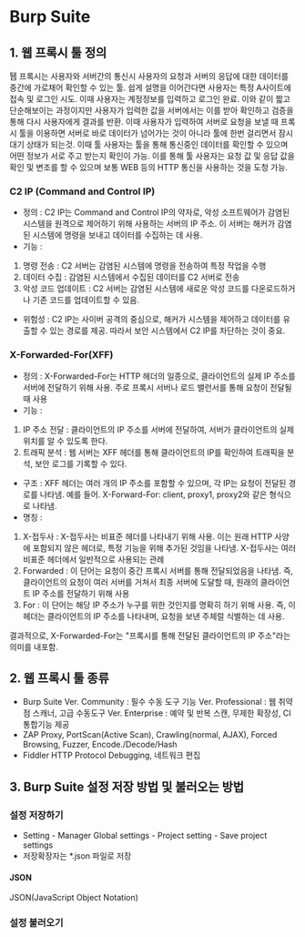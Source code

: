 # Burp Suite
## 1. 웹 프록시 툴 정의
퉵 프록시는 사용자와 서버간의 통신시 사용자의 요청과 서버의 응답에 대한 데이터를 중간에 가로채어 확인할 수 있는 툴.
쉽게 설명을 이어간다면 사용자는 특정 A사이트에 접속 및 로그인 시도. 이때 사용자는 계정정보를 입력하고 로그인 완료. 이와 같이 짧고 단순해보이는 과정이지만 사용자가 입력한 값을 서버에서는 이를 받아 확인하고 검증을 통해 다시 사용자에게 결과를 반환.
이때 사용자가 입력하여 서버로 요청을 보낼 때 프록시 툴을 이용하면 서버로 바로 데이터가 넘어가는 것이 아니라 툴에 한번 걸리면서 잠시 대기 상태가 되는것. 이때 툴 사용자는 툴을 통해 통신중인 데이터를 확인할 수 있으며 어떤 정보가 서로 주고 받는지 확인이 가능. 이를 통해 툴 사용자는 요청 값 및 응답 값을 확인 및 변조를 할 수 있으며  보통 WEB 등의 HTTP 통신을 사용하는 것을 도청 가능.

### C2 IP (Command and Control IP)
- 정의 : C2 IP는 Command and Control IP의 약자로, 악성 소프트웨어가 감염된 시스템을 원격으로 제어하기 위해 사용하는 서버의 IP 주소. 이 서버는 해커가 감염된 시스템에 명령을 보내고 데이터를 수집하는 데 사용.
- 기능 :
1. 명령 전송 : C2 서버는 감염된 시스템에 명령을 전송하여 특정 작업을 수행
2. 데이터 수집 : 감염된 시스템에서 수집된 데이터를 C2 서버로 전송
3. 악성 코드 업데이트 : C2 서버는 감염된 시스템에 새로운 악성 코드를 다운로드하거나 기존 코드를 업데이트할 수 있음.
- 위험성 : C2 IP는 사이버 공격의 중심으로, 해커가 시스템을 제어하고 데이터를 유출할 수 있는 경로를 제공. 따라서 보안 시스템에서 C2 IP를 차단하는 것이 중요.

### X-Forwarded-For(XFF)
- 정의 : X-Forwarded-For는 HTTP 헤더의 일종으로, 클라이언트의 실제 IP 주소를 서버에 전달하기 위해 사용. 주로 프록시 서버나 로드 밸런서를 통해 요청이 전달될 때 사용
- 기능 : 
1. IP 주소 전달 : 클라이언트의 IP 주소를 서버에 전달하여, 서버가 클라이언트의 실제 위치를 알 수 있도록 한다.
2. 트래픽 분석 : 웹 서버는 XFF 헤더를 통해 클라이언트의 IP를 확인하여 트래픽을 분석, 보안 로그를 기록할 수 있다.
- 구조 : XFF 헤더는 여러 개의 IP 주소를 포함할 수 있으며, 각 IP는 요청이 전달된 경로를 나타냄. 예를 들어. X-Forward-For: client, proxy1, proxy2와 같은 형식으로 나타냄.
- 명칭 :
1. X-접두사 : X-접두사는 비표준 헤더를 나타내기 위해 사용. 이는 원래 HTTP 사양에 포함되지 않은 헤더로, 특정 기능을 위해 추가된 것임을 나타냄. X-접두사는 여러 비표준 헤더에서 일반적으로 사용되는 관례
2. Forwarded : 이 단어는 요청이 중간 프록시 서버를 통해 전달되었음을 나타냄. 즉, 클라이언트의 요청이 여러 서버를 거쳐서 최종 서버에 도달할 때, 원래의 클라이언트 IP 주소를 전달하기 위해 사용
3. For : 이 단어는 해당 IP 주소가 누구를 위한 것인지를 명확히 하기 위해 사용. 즉, 이 헤더는 클라이언트의 IP 주소를 나타내며, 요청을 보낸 주체럴 식별하는 데 사용.

결과적으로, X-Forwarded-For는 "프록시를 통해 전달된 클라이언트의 IP 주소"라는 의미를 내포함.

## 2. 웹 프록시 툴 종류
- Burp Suite
Ver. Community : 필수 수동 도구 기능
Ver. Professional : 웹 취약점 스캐너, 고급 수동도구
Ver. Enterprise : 예약 및 반복 스캔, 무제한 확장성, CI 통합기능 제공
- ZAP
Proxy, PortScan(Active Scan), Crawling(normal, AJAX), Forced Browsing, Fuzzer, Encode./Decode/Hash
- Fiddler
HTTP Protocol Debugging, 네트워크 편집

## 3. Burp Suite 설정 저장 방법 및 불러오는 방법
### 설정 저장하기
- Setting - Manager Global settings - Project setting - Save project settings
- 저장확장자는 *.json 파일로 저장
#### JSON
JSON(JavaScript Object Notation)
### 설정 불러오기
